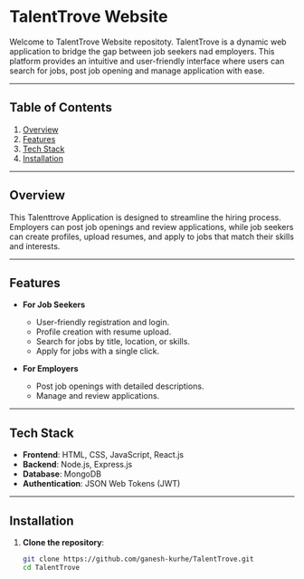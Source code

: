 # TalentTrove Website

Welcome to TalentTrove Website repositoty. TalentTrove is a dynamic web application to bridge the gap between job seekers nad employers. This platform provides an intuitive and user-friendly interface where users can search for jobs, post job opening and manage application with ease.

---

## Table of Contents

1. [Overview](#overview)
2. [Features](#features)
3. [Tech Stack](#tech-stack)
4. [Installation](#installation)
---

## Overview

This Talenttrove Application is designed to streamline the hiring process. Employers can post job openings and review applications, while job seekers can create profiles, upload resumes, and apply to jobs that match their skills and interests.

---

## Features

- **For Job Seekers**
  - User-friendly registration and login.
  - Profile creation with resume upload.
  - Search for jobs by title, location, or skills.
  - Apply for jobs with a single click.
  
- **For Employers**
  - Post job openings with detailed descriptions.
  - Manage and review applications.
---

## Tech Stack

- **Frontend**: HTML, CSS, JavaScript, React.js 
- **Backend**: Node.js, Express.js 
- **Database**: MongoDB 
- **Authentication**: JSON Web Tokens (JWT)

---

## Installation

1. **Clone the repository**:
   ```bash
   git clone https://github.com/ganesh-kurhe/TalentTrove.git
   cd TalentTrove
